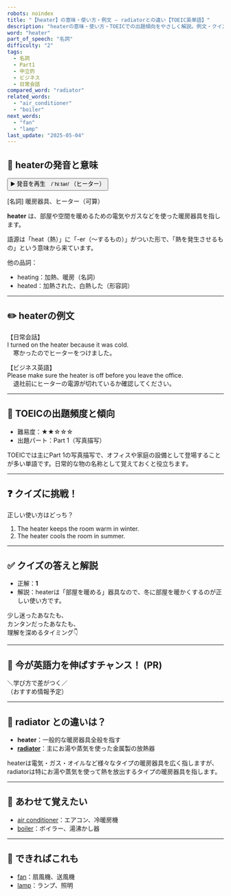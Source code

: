```yaml
---
robots: noindex
title: "【heater】の意味・使い方・例文 ― radiatorとの違い【TOEIC英単語】"
description: "heaterの意味・使い方・TOEICでの出題傾向をやさしく解説。例文・クイズ付きでradiatorとの違いもわかりやすく学べます。"
word: "heater"
part_of_speech: "名詞"
difficulty: "2"
tags:
  - 名詞
  - Part1
  - 中立的
  - ビジネス
  - 日常会話
compared_word: "radiator"
related_words:
  - "air_conditioner"
  - "boiler"
next_words:
  - "fan"
  - "lamp"
last_update: "2025-05-04"
---
```


## 🔰 heaterの発音と意味

<button class="play-audio" onclick="playTTS('heater')">
  <span class="play-audio-main">
    ▶️ 発音を再生　/ˈhiːtər/
  </span>
  <span class="play-audio-sub">
    （ヒーター）
  </span>
</button>

[名詞] 暖房器具、ヒーター（可算）

**heater** は、部屋や空間を暖めるための電気やガスなどを使った暖房器具を指します。

語源は「heat（熱）」に「-er（～するもの）」がついた形で、「熱を発生させるもの」という意味から来ています。

他の品詞：  
- heating：加熱、暖房（名詞）
- heated：加熱された、白熱した（形容詞）

---

## ✏️ heaterの例文

【日常会話】  
I turned on the heater because it was cold.  
　寒かったのでヒーターをつけました。

【ビジネス英語】  
Please make sure the heater is off before you leave the office.  
　退社前にヒーターの電源が切れているか確認してください。

---

## 🎯 TOEICの出題頻度と傾向

- 難易度：★★☆☆☆
- 出題パート：Part 1（写真描写）

TOEICでは主にPart 1の写真描写で、オフィスや家庭の設備として登場することが多い単語です。日常的な物の名称として覚えておくと役立ちます。

---

## ❓ クイズに挑戦！

正しい使い方はどっち？

1. The heater keeps the room warm in winter.  
2. The heater cools the room in summer.

---

## ✅ クイズの答えと解説

- 正解：**1**
- 解説：heaterは「部屋を暖める」器具なので、冬に部屋を暖かくするのが正しい使い方です。

少し迷ったあなたも、  
カンタンだったあなたも、  
理解を深めるタイミング👇️

---

## 🚀 今が英語力を伸ばすチャンス！ (PR)

<div class="info-center">
＼学び方で差がつく／<br>  
（おすすめ情報予定）
</div>

---

## 🤔  radiator との違いは？

- **heater**：一般的な暖房器具全般を指す
- **[radiator](/radiator)**：主にお湯や蒸気を使った金属製の放熱器

heaterは電気・ガス・オイルなど様々なタイプの暖房器具を広く指しますが、radiatorは特にお湯や蒸気を使って熱を放出するタイプの暖房器具を指します。

---

## 🧩 あわせて覚えたい

- [air conditioner](/air_conditioner)：エアコン、冷暖房機
- [boiler](/boiler)：ボイラー、湯沸かし器

---

## 📖 できればこれも

- [fan](/fan)：扇風機、送風機
- [lamp](/lamp)：ランプ、照明

<!-- cvid: aid07_bid15 -->
